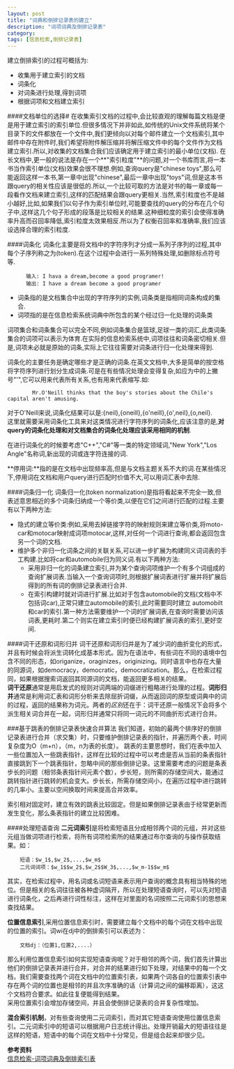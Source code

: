 ```yaml
---
layout: post
title: "词典和倒排记录表的建立"
description: "词项词典及倒排记录表"
category: 
tags: [信息检索,倒排记录表]
---
```



建立倒排索引的过程可概括为:  
* 收集用于建立索引的文档  
* 词条化  
* 对词条进行处理,得到词项  
* 根据词项和文档建立索引  

####文档单位的选择#
在收集索引文档的过程中,会比较直观的理解每篇文档是便是用于建立索引的索引单位.但很多情况下并非如此,如传统的Unix文件系统将某个目录下的文件都放在一个文件中,我们更倾向以对每个邮件建立一个文档索引,其中邮件中存在附件时,我们希望将附件解压缩并将解压缩文件中的每个文件作为文档建立索引.所以,对收集的文档集合我们应该确定用于建立索引的最小单位(文档).
在长文档中,更一般的说法是存在一个**"索引粒度"**的问题,对一个书库而言,将一本书当作索引单位(文档)效果会很不理想.例如,查询query是"chinese toys",那么可能返回这样一本书,第一章中出现"chinese",最后一章中出现"toys"词,但是这本书跟query的相关性应该是很低的.所以,一个比较可取的方法是对书的每一章或每一段看作文档来建立索引,这样的匹配结果会跟query更相关.当然,索引粒度也不是越小越好,比如,如果我们以句子作为索引单位时,可能要查找的query的分布在几个句子中,这样这几个句子形成的段落是比较相关的结果.这种细粒度的索引会使得准确率升高而召回率降低,索引粒度太效果相反.所以为了权衡召回率和准确率,我们应该设选择合理的索引粒度.

####词条化
词条化主要是将文档中的字符序列才分成一系列子序列的过程,其中每个子序列称之为(token).在这个过程中会进行一系列特殊处理,如删除标点符号等.   
```
      输入: I hava a dream,become a good programer!       
      输出: I have a dream become a good programer
```

* 词条指的是文档集合中出现的字符序列的实例,词条类是指相同词条构成的集合.  
* 词项指的是在信息检索系统词典中所包含的某个经过归一化处理的词条类

词项集合和词条集合可以完全不同,例如词条集合是篮球,足球一类的词汇,此类词条集合的词项可以表示为体育.在实际的信息检索系统中,词项往往和词条密切相关.但是,词项未必就是原始的词条,实际上它往往需要对词条进行归一化处理来得到.

词条化的主要任务是确定哪些才是正确的词条.在英文文档中,大多是简单的按空格将字符序列进行划分生成词条.可是在有些情况处理会变得复杂,如应为中的上撇号"'",它可以用来代表所有关系,也有用来代表缩写.如:  
```
		Mr.O'Neill thinks that the boy's stories about the Chile's capital aren't amusing.  
```
对于O'Neill来说,词条化结果可以是:{neil},{oneill},{o'neill},{o',neil},{o,neil}.     
这里就需要采用词条化工具来对这类情况进行字符序列的词条化,应该注意的是,**对query的词条化处理和对文档集合的词条化处理应该采用相同的机制**.  

在进行词条化的时候要考虑"C++","C#"等一类的特定领域词,"New York","Los Angle"名称词,新出现的词或连字符连接的词.

**停用词:**指的是在文档中出现频率高,但是与文档主题关系不大的词.在某些情况下,停用词在文档和用户query进行匹配时价值不大,可以用词汇表中去除.

####词条归一化
词条归一化(token normalization)是指将看起来不完全一致,但表述意思相近的多个词条归纳成一个等价类,以便在它们之间进行匹配的过程.主要有以下两种方法:  

* 隐式的建立等价类:例如,采用去掉链接字符的映射规则来建立等价类,将moto-car和motocar映射成词项motocar,这样,对任何一个词进行查询,都会返回包含另一个词的文档.  
* 维护多个非归一化词条之间的关联关系,可以进一步扩展为构建同义词词表的手工构建.比如将car和automobile归为同义词.有以下两种方法:   
	* 采用非归一化的词条建立索引,并为某个查询词项维护一个有多个词组成的查询扩展词表.当输入一个查询词项时,则根据扩展词表进行扩展并将扩展后得到的所有词的倒排记录表进行合并.   
	* 在索引构建时就对词进行扩展.比如对于包含automobile的文档(文档中不包括词car),正常只建立automobile的索引,此时需要同时建立
	automobilt和car的索引.第一种方法需要维护一个词的扩展词表,在查询时需要访问该词表,更耗时.第二个则实在建立索引时便已经构建扩展词表的索引,更好空间.   

####词干还原和词形归并
词干还原和词形归并是为了减少词的曲折变化的形式，并且有时候会将派生词转化成基本形式。因为在语法中，有些词在不同的语境中包含不同的形态，如origanize，oraginizes，originizing。同时语言中也存在大量的同源词，如democracy，democratic，democratization。那么，在检索过程同，如果根据搜索词返回其同源词的文档，能返回更多相关的结果。	
**词干还原**通常是用启发式的规则对词两端的词缀进行粗略进行处理的过程。**词形归并**通常是利用词汇表和词形分析来去除屈折词缀，从而返回词的原型或词典中的词的过程，返回的结果称为词元。两者的*区别*还在于：词干还原一般情况下会将多个派生相关词合并在一起，词形归并通常只将同一词元的不同曲折形式进行合并。	

###基于跳表的倒排记录表快速合并算法	
我们知道，初始的最两个排序好的倒排记录表进行合并（求交集）时，只要维护倒排记录表的指针，并遍历两个表，时间复杂度为O（m+n），（m，n为表的长度）。
跳表的主要思想时，我们在表中加入一些位置加入一些跳表指针，这样在比较的过程中可以考虑是否从当前的条表指针直接跳到下一个跳表指针，忽略中间的那些倒排记录。这里需要考虑的问题是条表步长的问题（相邻条表指针间元素个数），步长短，则所需的存储空间大，能通过跳转指针进行跳转的机会变大。步长长，所需存储空间小，在遍历过程中进行跳转的几率小。主要以空间换取时间来提高合并效率。		

索引相对固定时，建立有效的跳表比较固定。但是如果倒排记录表由于经常更新而发生变化，那么条表指针的建立比较困难。		

####处理短语查询
**二元词索引**是将检索短语且分成相邻两个词的元组，并对这些元组当做词项进行检索，将所有词项检索所的结果通过布尔查询的与操作获取结果。如：		
```
	短语：$w_1$,$w_2$,...,$w_m$	
	二元词词项：$w_1$$w_2$,$w_2$$W_3$,...,$w_m-1$$w_m$	
```
其实，在检索过程中，用名词或名词短语来表示用户查询的概念具有相当特殊的地位。但是相关的名词往往被各种虚词隔开，所以在处理短语查询时，可以先对短语进行词条化，之后再进行词性标注，这样在对里面的名词按照二元词索引的思想来查找结果。	

**位置信息索引**,采用位置信息索引时，需要建立每个文档中的每个词在文档中出现的位置的索引。词wi在dj中的倒排索引可以表述为：		
```
	文档dj：（位置1,位置2,....）
```
那么利用位置信息索引如何实现短语查询呢？对于相邻的两个词，我们首先计算出他们的倒排记录表并进行合并，对合并的结果进行如下处理，对结果中的每一个文档，我们需要查找两个词在文档中的位置索引表，如果两个词各自的位置索引表中存在两个词的位置也是相邻的并且次序准确的话（计算词之间的偏移距离），这这个文档符合要求。如此往复便能得到结果。		
采用位置索引会增加存储空间，并且会使倒排记录表的合并复杂性增加。	

**混合索引机制**，对有些查询使用二元词索引，而对其它短语查询使用位置信息索引。二元词索引中的短语可以根据用户日志统计得出。处理开销最大的短语往往是这样的短语，短语中的每个词在文档中十分常见，但是组合起来却很少见。	

**参考资料**		
[信息检索-词项词典及倒排索引表](https://www.google.com.hk/search?q=%E4%BF%A1%E6%81%AF%E6%A3%80%E7%B4%A2%E5%AF%BC%E8%AE%BA&oq=%E4%BF%A1%E6%81%AF%E6%A3%80%E7%B4%A2%E5%AF%BC%E8%AE%BA&aqs=chrome..69i57j69i65j69i61l3j0.3218j0j1&sourceid=chrome&ie=UTF-8)		